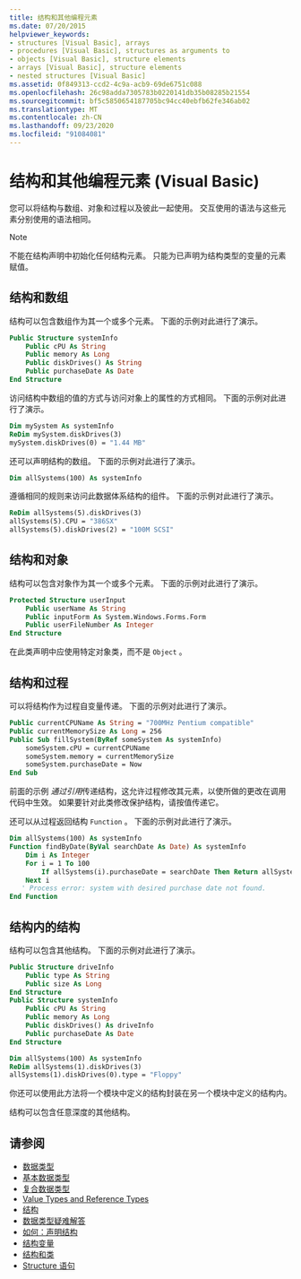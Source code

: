 ```yaml
---
title: 结构和其他编程元素
ms.date: 07/20/2015
helpviewer_keywords:
- structures [Visual Basic], arrays
- procedures [Visual Basic], structures as arguments to
- objects [Visual Basic], structure elements
- arrays [Visual Basic], structure elements
- nested structures [Visual Basic]
ms.assetid: 0f849313-ccd2-4c9a-acb9-69de6751c088
ms.openlocfilehash: 26c98adda7305783b0220141db35b08285b21554
ms.sourcegitcommit: bf5c5850654187705bc94cc40ebfb62fe346ab02
ms.translationtype: MT
ms.contentlocale: zh-CN
ms.lasthandoff: 09/23/2020
ms.locfileid: "91084081"
---
```

# <a name="structures-and-other-programming-elements-visual-basic"></a>结构和其他编程元素 (Visual Basic)

您可以将结构与数组、对象和过程以及彼此一起使用。 交互使用的语法与这些元素分别使用的语法相同。  
  
> [!NOTE]
> 不能在结构声明中初始化任何结构元素。 只能为已声明为结构类型的变量的元素赋值。  
  
## <a name="structures-and-arrays"></a>结构和数组  

 结构可以包含数组作为其一个或多个元素。 下面的示例对此进行了演示。  
  
```vb  
Public Structure systemInfo  
    Public cPU As String  
    Public memory As Long  
    Public diskDrives() As String  
    Public purchaseDate As Date  
End Structure
```  
  
 访问结构中数组的值的方式与访问对象上的属性的方式相同。 下面的示例对此进行了演示。  
  
```vb  
Dim mySystem As systemInfo  
ReDim mySystem.diskDrives(3)  
mySystem.diskDrives(0) = "1.44 MB"  
```  
  
 还可以声明结构的数组。 下面的示例对此进行了演示。  
  
```vb  
Dim allSystems(100) As systemInfo  
```  
  
 遵循相同的规则来访问此数据体系结构的组件。 下面的示例对此进行了演示。  
  
```vb  
ReDim allSystems(5).diskDrives(3)  
allSystems(5).CPU = "386SX"  
allSystems(5).diskDrives(2) = "100M SCSI"  
```  
  
## <a name="structures-and-objects"></a>结构和对象  

 结构可以包含对象作为其一个或多个元素。 下面的示例对此进行了演示。  
  
```vb  
Protected Structure userInput  
    Public userName As String  
    Public inputForm As System.Windows.Forms.Form  
    Public userFileNumber As Integer  
End Structure  
```  
  
 在此类声明中应使用特定对象类，而不是 `Object` 。  
  
## <a name="structures-and-procedures"></a>结构和过程  

 可以将结构作为过程自变量传递。 下面的示例对此进行了演示。  
  
```vb  
Public currentCPUName As String = "700MHz Pentium compatible"  
Public currentMemorySize As Long = 256  
Public Sub fillSystem(ByRef someSystem As systemInfo)  
    someSystem.cPU = currentCPUName  
    someSystem.memory = currentMemorySize  
    someSystem.purchaseDate = Now  
End Sub  
```  
  
 前面的示例 *通过引用*传递结构，这允许过程修改其元素，以使所做的更改在调用代码中生效。 如果要针对此类修改保护结构，请按值传递它。  
  
 还可以从过程返回结构 `Function` 。 下面的示例对此进行了演示。  
  
```vb  
Dim allSystems(100) As systemInfo  
Function findByDate(ByVal searchDate As Date) As systemInfo  
    Dim i As Integer  
    For i = 1 To 100  
        If allSystems(i).purchaseDate = searchDate Then Return allSystems(i)  
    Next i  
   ' Process error: system with desired purchase date not found.  
End Function  
```  
  
## <a name="structures-within-structures"></a>结构内的结构  

 结构可以包含其他结构。 下面的示例对此进行了演示。  
  
```vb  
Public Structure driveInfo  
    Public type As String  
    Public size As Long  
End Structure  
Public Structure systemInfo  
    Public cPU As String  
    Public memory As Long  
    Public diskDrives() As driveInfo  
    Public purchaseDate As Date  
End Structure  
```  
  
```vb  
Dim allSystems(100) As systemInfo  
ReDim allSystems(1).diskDrives(3)  
allSystems(1).diskDrives(0).type = "Floppy"  
```  
  
 你还可以使用此方法将一个模块中定义的结构封装在另一个模块中定义的结构内。  
  
 结构可以包含任意深度的其他结构。  
  
## <a name="see-also"></a>请参阅

- [数据类型](index.md)
- [基本数据类型](elementary-data-types.md)
- [复合数据类型](composite-data-types.md)
- [Value Types and Reference Types](value-types-and-reference-types.md)
- [结构](structures.md)
- [数据类型疑难解答](troubleshooting-data-types.md)
- [如何：声明结构](how-to-declare-a-structure.md)
- [结构变量](structure-variables.md)
- [结构和类](structures-and-classes.md)
- [Structure 语句](../../../language-reference/statements/structure-statement.md)

